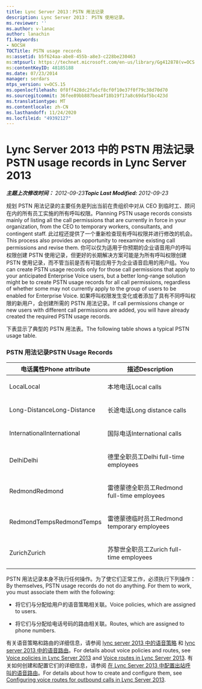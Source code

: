 ```yaml
---
title: Lync Server 2013：PSTN 用法记录
description: Lync Server 2013： PSTN 使用记录。
ms.reviewer: ''
ms.author: v-lanac
author: lanachin
f1.keywords:
- NOCSH
TOCTitle: PSTN usage records
ms:assetid: b5f624aa-abe8-455b-a8e3-c228be230463
ms:mtpsurl: https://technet.microsoft.com/en-us/library/Gg412878(v=OCS.15)
ms:contentKeyID: 48185188
ms.date: 07/23/2014
manager: serdars
mtps_version: v=OCS.15
ms.openlocfilehash: 0f8ff428dc2fa5cf8cf0f10e37f0f79c38d70d70
ms.sourcegitcommit: 36fee89bb887bea4f18b19f17a8c69daf5bc423d
ms.translationtype: MT
ms.contentlocale: zh-CN
ms.lasthandoff: 11/24/2020
ms.locfileid: "49392127"
---
```

# <a name="pstn-usage-records-in-lync-server-2013"></a><span data-ttu-id="ccc46-103">Lync Server 2013 中的 PSTN 用法记录</span><span class="sxs-lookup"><span data-stu-id="ccc46-103">PSTN usage records in Lync Server 2013</span></span>

<div data-xmlns="http://www.w3.org/1999/xhtml">

<div class="topic" data-xmlns="http://www.w3.org/1999/xhtml" data-msxsl="urn:schemas-microsoft-com:xslt" data-cs="https://msdn.microsoft.com/">

<div data-asp="https://msdn2.microsoft.com/asp">



</div>

<div id="mainSection">

<div id="mainBody"><span data-ttu-id="ccc46-104">

<span> </span></span><span class="sxs-lookup"><span data-stu-id="ccc46-104">

<span> </span></span></span>

<span data-ttu-id="ccc46-105">_**主题上次修改时间：** 2012-09-23_</span><span class="sxs-lookup"><span data-stu-id="ccc46-105">_**Topic Last Modified:** 2012-09-23_</span></span>

<span data-ttu-id="ccc46-106">规划 PSTN 用法记录的主要任务是列出当前在贵组织中对从 CEO 到临时工、顾问在内的所有员工实施的所有呼叫权限。</span><span class="sxs-lookup"><span data-stu-id="ccc46-106">Planning PSTN usage records consists mainly of listing all the call permissions that are currently in force in your organization, from the CEO to temporary workers, consultants, and contingent staff.</span></span> <span data-ttu-id="ccc46-107">此过程还提供了一个重新检查现有呼叫权限并进行修改的机会。</span><span class="sxs-lookup"><span data-stu-id="ccc46-107">This process also provides an opportunity to reexamine existing call permissions and revise them.</span></span> <span data-ttu-id="ccc46-108">你可以仅为适用于你预期的企业语音用户的呼叫权限创建 PSTN 使用记录，但更好的长期解决方案可能是为所有呼叫权限创建 PSTN 使用记录，而不管当前是否有可能应用于为企业语音启用的用户组。</span><span class="sxs-lookup"><span data-stu-id="ccc46-108">You can create PSTN usage records only for those call permissions that apply to your anticipated Enterprise Voice users, but a better long-range solution might be to create PSTN usage records for all call permissions, regardless of whether some may not currently apply to the group of users to be enabled for Enterprise Voice.</span></span> <span data-ttu-id="ccc46-109">如果呼叫权限发生变化或者添加了具有不同呼叫权限的新用户，会创建所需的 PSTN 用法记录。</span><span class="sxs-lookup"><span data-stu-id="ccc46-109">If call permissions change or new users with different call permissions are added, you will have already created the required PSTN usage records.</span></span>

<span data-ttu-id="ccc46-110">下表显示了典型的 PSTN 用法表。</span><span class="sxs-lookup"><span data-stu-id="ccc46-110">The following table shows a typical PSTN usage table.</span></span>

### <a name="pstn-usage-records"></a><span data-ttu-id="ccc46-111">PSTN 用法记录</span><span class="sxs-lookup"><span data-stu-id="ccc46-111">PSTN Usage Records</span></span>

<table>
<colgroup>
<col style="width: 50%" />
<col style="width: 50%" />
</colgroup>
<thead>
<tr class="header">
<th><span data-ttu-id="ccc46-112">电话属性</span><span class="sxs-lookup"><span data-stu-id="ccc46-112">Phone attribute</span></span></th>
<th><span data-ttu-id="ccc46-113">描述</span><span class="sxs-lookup"><span data-stu-id="ccc46-113">Description</span></span></th>
</tr>
</thead>
<tbody>
<tr class="odd">
<td><p><span data-ttu-id="ccc46-114">Local</span><span class="sxs-lookup"><span data-stu-id="ccc46-114">Local</span></span></p></td>
<td><p><span data-ttu-id="ccc46-115">本地电话</span><span class="sxs-lookup"><span data-stu-id="ccc46-115">Local calls</span></span></p></td>
</tr>
<tr class="even">
<td><p><span data-ttu-id="ccc46-116">Long-Distance</span><span class="sxs-lookup"><span data-stu-id="ccc46-116">Long-Distance</span></span></p></td>
<td><p><span data-ttu-id="ccc46-117">长途电话</span><span class="sxs-lookup"><span data-stu-id="ccc46-117">Long distance calls</span></span></p></td>
</tr>
<tr class="odd">
<td><p><span data-ttu-id="ccc46-118">International</span><span class="sxs-lookup"><span data-stu-id="ccc46-118">International</span></span></p></td>
<td><p><span data-ttu-id="ccc46-119">国际电话</span><span class="sxs-lookup"><span data-stu-id="ccc46-119">International calls</span></span></p></td>
</tr>
<tr class="even">
<td><p><span data-ttu-id="ccc46-120">Delhi</span><span class="sxs-lookup"><span data-stu-id="ccc46-120">Delhi</span></span></p></td>
<td><p><span data-ttu-id="ccc46-121">德里全职员工</span><span class="sxs-lookup"><span data-stu-id="ccc46-121">Delhi full-time employees</span></span></p></td>
</tr>
<tr class="odd">
<td><p><span data-ttu-id="ccc46-122">Redmond</span><span class="sxs-lookup"><span data-stu-id="ccc46-122">Redmond</span></span></p></td>
<td><p><span data-ttu-id="ccc46-123">雷德蒙德全职员工</span><span class="sxs-lookup"><span data-stu-id="ccc46-123">Redmond full-time employees</span></span></p></td>
</tr>
<tr class="even">
<td><p><span data-ttu-id="ccc46-124">RedmondTemps</span><span class="sxs-lookup"><span data-stu-id="ccc46-124">RedmondTemps</span></span></p></td>
<td><p><span data-ttu-id="ccc46-125">雷德蒙德临时员工</span><span class="sxs-lookup"><span data-stu-id="ccc46-125">Redmond temporary employees</span></span></p></td>
</tr>
<tr class="odd">
<td><p><span data-ttu-id="ccc46-126">Zurich</span><span class="sxs-lookup"><span data-stu-id="ccc46-126">Zurich</span></span></p></td>
<td><p><span data-ttu-id="ccc46-127">苏黎世全职员工</span><span class="sxs-lookup"><span data-stu-id="ccc46-127">Zurich full-time employees</span></span></p></td>
</tr>
</tbody>
</table>


<span data-ttu-id="ccc46-p102">PSTN 用法记录本身不执行任何操作。为了使它们正常工作，必须执行下列操作：</span><span class="sxs-lookup"><span data-stu-id="ccc46-p102">By themselves, PSTN usage records do not do anything. For them to work, you must associate them with the following:</span></span>

  - <span data-ttu-id="ccc46-130">将它们与分配给用户的语音策略相关联。</span><span class="sxs-lookup"><span data-stu-id="ccc46-130">Voice policies, which are assigned to users.</span></span>

  - <span data-ttu-id="ccc46-131">将它们与分配给电话号码的路由相关联。</span><span class="sxs-lookup"><span data-stu-id="ccc46-131">Routes, which are assigned to phone numbers.</span></span>

<span data-ttu-id="ccc46-132">有关语音策略和路由的详细信息，请参阅 [lync server 2013 中的语音策略](lync-server-2013-voice-policies.md) 和 [lync server 2013 中的语音路由](lync-server-2013-voice-routes.md)。</span><span class="sxs-lookup"><span data-stu-id="ccc46-132">For details about voice policies and routes, see [Voice policies in Lync Server 2013](lync-server-2013-voice-policies.md) and [Voice routes in Lync Server 2013](lync-server-2013-voice-routes.md).</span></span> <span data-ttu-id="ccc46-133">有关如何创建和配置它们的详细信息，请参阅 [在 Lync Server 2013 中配置出站呼叫的语音路由](lync-server-2013-configuring-voice-routes-for-outbound-calls.md)。</span><span class="sxs-lookup"><span data-stu-id="ccc46-133">For details about how to create and configure them, see [Configuring voice routes for outbound calls in Lync Server 2013](lync-server-2013-configuring-voice-routes-for-outbound-calls.md).</span></span>

<span data-ttu-id="ccc46-134"></div>

<span> </span>

</div>

</div>

</span><span class="sxs-lookup"><span data-stu-id="ccc46-134"></div>

<span> </span>

</div>

</div>

</span></span></div>

